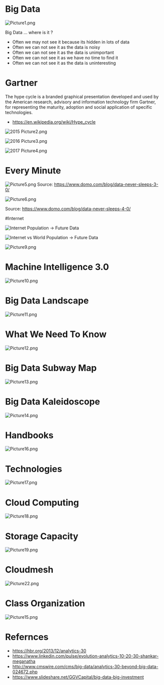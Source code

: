 # Big Data

![Picture1.png](Picture1.png)

Big Data ... where is it ?

* Often we may not see it because its hidden in lots of data
* Often we can not see it as the data is noisy
* Often we can not see it as the data is unimportant
* Often we can not see it as we have no time to find it
* Often we can not see it as the data is uninteresting


# Gartner

The hype cycle is a branded graphical presentation developed and used by the American research, advisory and information technology firm Gartner, for representing the maturity, adoption and social application of specific technologies.

* <https://en.wikipedia.org/wiki/Hype_cycle>

![2015 Picture2.png](Picture2.png)

![2016 Picture3.png](Picture3.png)

![2017 Picture4.png](Picture4.png)

# Every Minute

![Picture5.png](Picture5.png)
Source: <https://www.domo.com/blog/data-never-sleeps-3-0/>


![Picture6.png](Picture6.png)

Source: <https://www.domo.com/blog/data-never-sleeps-4-0/>

#Internet


![Internet Population -> Future Data](Picture7.png)

![Internet vs World Population -> Future Data](Picture8.png)
 

![Picture9.png](Picture9.png)

# Machine Intelligence 3.0

![Picture10.png](Picture10.png)

# Big Data Landscape

![Picture11.png](Picture11.png)

# What We Need To Know

![Picture12.png](Picture12.png)

# Big Data Subway Map

![Picture13.png](Picture13.png)

# Big Data Kaleidoscope

![Picture14.png](Picture14.png)


# Handbooks

![Picture16.png](Picture16.png)

# Technologies

![Picture17.png](Picture17.png)

# Cloud Computing

![Picture18.png](Picture18.png)

# Storage Capacity

![Picture19.png](Picture19.png)


# Cloudmesh

![Picture22.png](Picture22.png)

# Class Organization

![Picture15.png](Picture15.png)

<!--
#Future Systems

![Picture20.png](Picture20.png)

![Picture21.png](Picture21.png)

-->


# Refernces

* <https://hbr.org/2013/12/analytics-30>
* <https://www.linkedin.com/pulse/evolution-analytics-10-20-30-shankar-meganatha>
* <http://www.cmswire.com/cms/big-data/analytics-30-beyond-big-data-024672.php>
* <https://www.slideshare.net/GGVCapital/big-data-big-investment>
